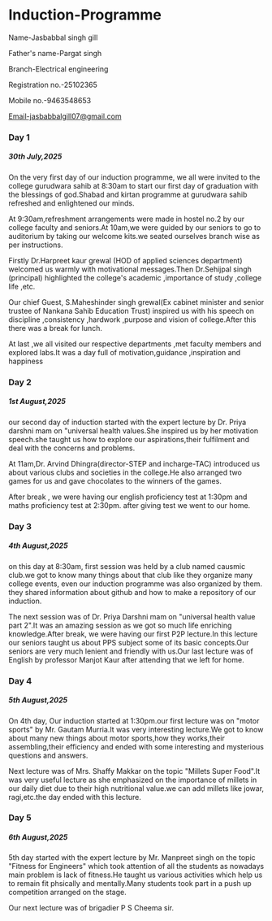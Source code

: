 # Induction-Programme
Name-Jasbabbal singh gill

Father's name-Pargat singh

Branch-Electrical engineering

Registration no.-25102365

Mobile no.-9463548653

Email-jasbabbalgill07@gmail.com

###  Day 1
##### 30th July,2025
On the very first day of our induction programme, we all were invited to the college gurudwara sahib at 8:30am to start our first day of graduation with the blessings of god.Shabad and kirtan programme at gurudwara sahib refreshed and enlightened our minds.

At 9:30am,refreshment arrangements were made in hostel no.2 by our college faculty and seniors.At 10am,we were guided by our seniors to go to auditorium by taking our welcome kits.we seated ourselves branch wise as per instructions.

Firstly Dr.Harpreet kaur grewal (HOD of applied sciences department) welcomed us warmly with motivational messages.Then Dr.Sehijpal singh (principal) highlighted the college's academic ,importance of study ,college life ,etc.

Our chief Guest, S.Maheshinder singh grewal(Ex cabinet minister and senior trustee of Nankana Sahib Education Trust) inspired us with his speech on discipline ,consistency ,hardwork ,purpose and vision of college.After this there was a break for lunch.

At last ,we all visited our respective departments ,met faculty members and explored labs.It was a day full of motivation,guidance ,inspiration and happiness

### Day 2
##### 1st August,2025

our second day of induction started with the expert lecture by Dr. Priya darshni mam on "universal health values.She inspired us by her motivation speech.she taught us how to explore our aspirations,their fulfilment and deal with the concerns and problems.

At 11am,Dr. Arvind Dhingra(director-STEP and incharge-TAC) introduced us about various clubs and societies in the college.He also arranged two games for us and gave chocolates to the winners of the games.

After break , we were having our english proficiency test at 1:30pm
and maths proficiency test at 2:30pm.
after giving test we went to our home.

### Day 3
##### 4th August,2025

on this day at 8:30am, first session was held by a club named causmic club.we got to know many things about that club like they organize many college events, even our induction programme was also organized by them.
they shared information about github 
and how to make a repository of our induction.

The next session was of Dr. Priya Darshni mam on "universal health value part 2".It was an amazing session as we got so much life enriching knowledge.After break, we were having our first P2P lecture.In this lecture our seniors taught us about PPS subject some of its basic concepts.Our seniors are very much lenient and friendly with us.Our last lecture was of English by professor Manjot Kaur after attending that we left for home.

### Day 4
##### 5th August,2025
On 4th day, Our induction started at 1:30pm.our first lecture was on "motor sports" by Mr. Gautam Murria.It was very interesting lecture.We got to know about many new things about motor sports,how they works,their assembling,their efficiency and ended with some interesting and mysterious questions and answers.

Next lecture was of Mrs. Shaffy Makkar on the topic "Millets Super Food".It was very useful lecture as she emphasized on the importance of millets in our daily diet due to their high nutritional value.we can add millets like jowar, ragi,etc.the day ended with this lecture.


### Day 5
##### 6th August,2025
5th day started with the expert lecture by Mr. Manpreet singh on the topic "Fitness for Engineers" which took attention of all the students as nowadays main problem is lack of fitness.He taught us various activities which help us to remain fit phsically and mentally.Many students took part in a push up competition arranged on the stage.

Our next lecture was of brigadier P S Cheema sir.
